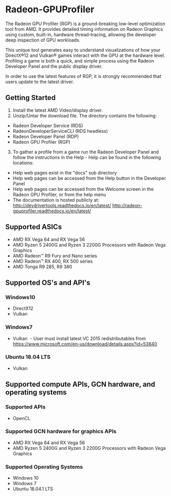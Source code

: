 # Radeon-GPUProfiler

The Radeon GPU Profiler (RGP) is a ground-breaking low-level optimization tool from AMD.  It provides detailed timing information on Radeon Graphics using custom, built-in, hardware thread-tracing, allowing the developer deep inspection of GPU workloads.

This unique tool generates easy to understand visualizations of how your DirectX®12 and Vulkan® games interact with the GPU at the hardware level. Profiling a game is both a quick, and simple process using the Radeon Developer Panel and the public display driver.

In order to use the latest features of RGP, it is strongly recommended that users update to the latest driver.


## Getting Started

1. Install the latest AMD Video/display driver.
2. Unzip/Untar the download file. The directory contains the following:
* Radeon Developer Service (RDS)
* RadeonDeveloperServiceCLI (RDS headless)
* Radeon Developer Panel (RDP)
* Radeon GPU Profiler (RGP)
3. To gather a profile from a game run the Radeon Developer Panel and follow the instructions in the Help - Help can be found in the following locations:
* Help web pages exist in the "docs" sub directory
* Help web pages can be accessed from the Help button in the Developer Panel
* Help web pages can be accessed from the Welcome screen in the Radeon GPU Profiler, or from the help menu
* The documentation is hosted publicly at:
  http://devdrivertools.readthedocs.io/en/latest/
  http://radeon-gpuprofiler.readthedocs.io/en/latest/

## Supported ASICs
* AMD RX Vega 64 and RX Vega 56
* AMD Ryzen 5 2400G and Ryzen 3 2200G Processors with Radeon Vega Graphics
* AMD Radeon™ R9 Fury and Nano series  
* AMD Radeon™ RX 400, RX 500 series
* AMD Tonga R9 285, R9 380
 
## Supported OS's and API's
### Windows10  
* DirectX12  
* Vulkan
    
### Windows7  
* Vulkan  - User must install latest VC 2015 redistributables from https://www.microsoft.com/en-us/download/details.aspx?id=53840
    
### Ubuntu 18.04 LTS
* Vulkan

## Supported compute APIs, GCN hardware, and operating systems
### Supported APIs
* OpenCL

### Supported GCN hardware for graphics APIs
* AMD RX Vega 64 and RX Vega 56
* AMD Ryzen 5 2400G and Ryzen 3 2200G Processors with Radeon Vega Graphics

### Supported Operating Systems
* Windows 10
* Windows 7
* Ubuntu 18.04.1 LTS
